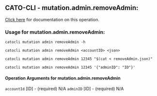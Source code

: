 
## CATO-CLI - mutation.admin.removeAdmin:
[Click here](https://api.catonetworks.com/documentation/#mutation-removeAdmin) for documentation on this operation.

### Usage for mutation.admin.removeAdmin:

`catocli mutation admin removeAdmin -h`

`catocli mutation admin removeAdmin <accountID> <json>`

`catocli mutation admin removeAdmin 12345 "$(cat < removeAdmin.json)"`

`catocli mutation admin removeAdmin 12345 '{"adminID": "ID"}'`

#### Operation Arguments for mutation.admin.removeAdmin ####
`accountId` [ID] - (required) N/A 
`adminID` [ID] - (required) N/A 
